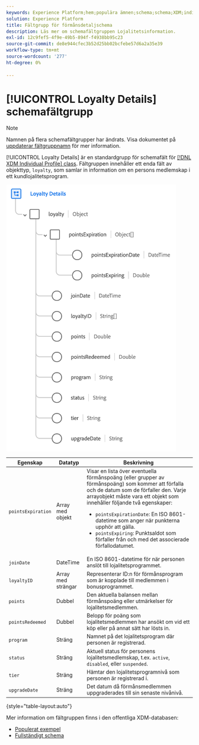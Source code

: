 ```yaml
---
keywords: Experience Platform;hem;populära ämnen;schema;schema;XDM;individual profile;fields;schemas;schemas;loyalty details;Schema design;field group;Field group;
solution: Experience Platform
title: Fältgrupp för förmånsdetaljschema
description: Läs mer om schemafältgruppen Lojalitetsinformation.
exl-id: 12c9fef5-4f9e-49b5-894f-f4938bb95c23
source-git-commit: de8e944cfec3b52d25bb02bcfebe57d6a2a35e39
workflow-type: tm+mt
source-wordcount: '277'
ht-degree: 0%

---
```


# [!UICONTROL Loyalty Details] schemafältgrupp

>[!NOTE]
>
>Namnen på flera schemafältgrupper har ändrats. Visa dokumentet på [uppdaterar fältgruppnamn](../name-updates.md) för mer information.

[!UICONTROL Loyalty Details] är en standardgrupp för schemafält för [[!DNL XDM Individual Profile] class](../../classes/individual-profile.md). Fältgruppen innehåller ett enda fält av objekttyp, `loyalty`, som samlar in information om en persons medlemskap i ett kundlojalitetsprogram.

![](../../images/field-groups/loyalty-details.png)

| Egenskap | Datatyp | Beskrivning |
| --- | --- | --- |
| `pointsExpiration` | Array med objekt | Visar en lista över eventuella förmånspoäng (eller grupper av förmånspoäng) som kommer att förfalla och de datum som de förfaller den. Varje arrayobjekt måste vara ett objekt som innehåller följande två egenskaper: <ul><li>`pointsExpirationDate`: En ISO 8601-datetime som anger när punkterna upphör att gälla.</li><li>`pointsExpiring`: Punktsaldot som förfaller från och med det associerade förfallodatumet.</li></ul> |
| `joinDate` | DateTime | En ISO 8601-datetime för när personen anslöt till lojalitetsprogrammet. |
| `loyaltyID` | Array med strängar | Representerar ID:n för förmånsprogram som är kopplade till medlemmen i bonusprogrammet. |
| `points` | Dubbel | Den aktuella balansen mellan förmånspoäng eller utmärkelser för lojalitetsmedlemmen. |
| `pointsRedeemed` | Dubbel | Belopp för poäng som lojalitetsmedlemmen har ansökt om vid ett köp eller på annat sätt har lösts in. |
| `program` | Sträng | Namnet på det lojalitetsprogram där personen är registrerad. |
| `status` | Sträng | Aktuell status för personens lojalitetsmedlemskap, t.ex. `active`, `disabled`, eller `suspended`. |
| `tier` | Sträng | Hämtar den lojalitetsprogramnivå som personen är registrerad i. |
| `upgradeDate` | Sträng | Det datum då förmånsmedlemmen uppgraderades till sin senaste nivånivå. |

{style="table-layout:auto"}

Mer information om fältgruppen finns i den offentliga XDM-databasen:

* [Populerat exempel](https://github.com/adobe/xdm/blob/master/components/fieldgroups/profile/profile-loyalty-details.example.1.json)
* [Fullständigt schema](https://github.com/adobe/xdm/blob/master/components/fieldgroups/profile/profile-loyalty-details.schema.json)

